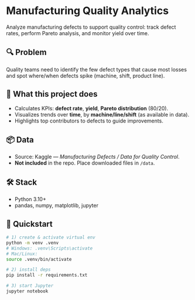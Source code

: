 # Manufacturing Quality Analytics

Analyze manufacturing defects to support quality control: track defect rates, perform Pareto analysis, and monitor yield over time.

## 🔍 Problem
Quality teams need to identify the few defect types that cause most losses and spot where/when defects spike (machine, shift, product line).

## 🧠 What this project does
- Calculates KPIs: **defect rate**, **yield**, **Pareto distribution** (80/20).
- Visualizes trends over **time**, by **machine/line/shift** (as available in data).
- Highlights top contributors to defects to guide improvements.

## 📦 Data
- Source: Kaggle — *Manufacturing Defects / Data for Quality Control*.
- **Not included** in the repo. Place downloaded files in `/data`.

## 🛠️ Stack
- Python 3.10+
- pandas, numpy, matplotlib, jupyter

## 🚀 Quickstart
```bash
# 1) create & activate virtual env
python -m venv .venv
# Windows: .venv\Scripts\activate
# Mac/Linux:
source .venv/bin/activate

# 2) install deps
pip install -r requirements.txt

# 3) start Jupyter
jupyter notebook
